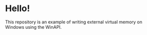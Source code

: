 # Hello!

This repository is an example of writing external virtual memory on Windows using the WinAPI.
